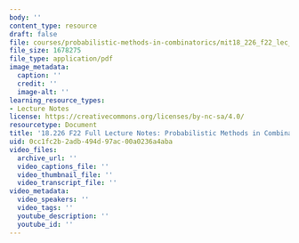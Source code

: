 ```yaml
---
body: ''
content_type: resource
draft: false
file: courses/probabilistic-methods-in-combinatorics/mit18_226_f22_lec_full.pdf
file_size: 1678275
file_type: application/pdf
image_metadata:
  caption: ''
  credit: ''
  image-alt: ''
learning_resource_types:
- Lecture Notes
license: https://creativecommons.org/licenses/by-nc-sa/4.0/
resourcetype: Document
title: '18.226 F22 Full Lecture Notes: Probabilistic Methods in Combinatorics'
uid: 0cc1fc2b-2adb-494d-97ac-00a0236a4aba
video_files:
  archive_url: ''
  video_captions_file: ''
  video_thumbnail_file: ''
  video_transcript_file: ''
video_metadata:
  video_speakers: ''
  video_tags: ''
  youtube_description: ''
  youtube_id: ''
---
```

